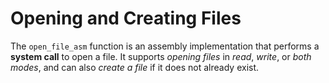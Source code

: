 # Opening and Creating Files
The `open_file_asm` function is an assembly implementation that performs a **system call** to open a file. It supports *opening files* in *read*, *write*, or *both modes*, and can also *create a file* if it does not already exist.